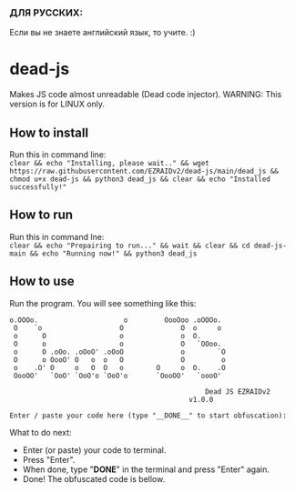 ### ДЛЯ РУССКИХ:
Если вы не знаете английский язык, то учите. :)
# dead-js
Makes JS code almost unreadable (Dead code injector). 
WARNING: This version is for LINUX only.
## How to install
Run this in command line:
<br>
```clear && echo "Installing, please wait.." && wget https://raw.githubusercontent.com/EZRAIDv2/dead-js/main/dead_js && chmod u+x dead-js && python3 dead_js && clear && echo "Installed successfully!"```
## How to run
Run this in command lne:
<br>
```clear && echo "Prepairing to run..." && wait && clear && cd dead-js-main && echo "Running now!" && python3 dead_js```
## How to use
Run the program. You will see something like this:
```
o.OOOo.                     o         OooOoo .oOOOo.  
 O    `o                   O              O  o     o  
 o      O                  o              o  O.       
 O      o                  o              O   `OOoo.  
 o      O .oOo. .oOoO' .oOoO              o        `O 
 O      o OooO' O   o  o   O              O         o 
 o    .O' O     o   O  O   o        O     o  O.    .O 
 OooOO'   `OoO' `OoO'o `OoO'o       `OooOO'   `oooO'
 
                                                Dead JS EZRAIDv2
                                            v1.0.0

Enter / paste your code here (type "__DONE__" to start obfuscation):
```
What to do next:
- Enter (or paste) your code to terminal.
- Press "Enter".
- When done, type "__DONE__" in the terminal and press "Enter" again.
- Done! The obfuscated code is bellow.
